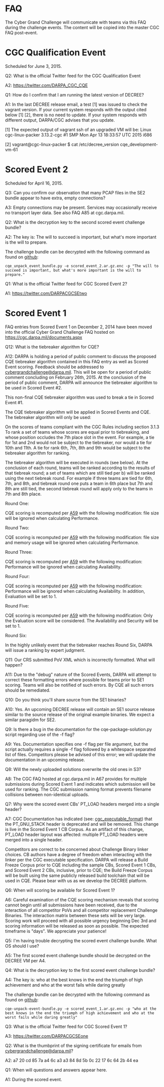 # FAQ

The Cyber Grand Challenge will communicate with teams via this FAQ during the challenge events. The content will be copied into the master CGC FAQ post-event.


# CGC Qualification Event

Scheduled for June 3, 2015.


Q2: What is the official Twitter feed for the CGC Qualification Event

A2: https://twitter.com/DARPA_CGC_CQE


Q1: How do I confirm that I am running the latest version of DECREE?

A1: In the last DECREE release email, a test [1] was issued to check the vagrant version. If your current system responds with the output cited below [1] [2], there is no need to update. If your system responds with different output, DARPA/CGC advises that you update.

[1] The expected output of vagrant ssh of an upgraded VM will be:
Linux cgc-linux-packer 3.13.2-cgc #1 SMP Mon Apr 13 18:33:57 UTC 2015 i686

[2] vagrant@cgc-linux-packer $ cat /etc/decree_version
cqe_development-vm-61


# Scored Event 2

Scheduled for April 16, 2015.

Q3: Can you confirm our observation that many PCAP files in the SE2 bundle appear to have extra, empty connections?

A3: Empty connections may be present. Services may occasionally receive no transport layer data. See also FAQ A85 at cgc.darpa.mil.

Q2: What is the decryption key to the second scored event challenge bundle?

A2: The key is: The will to succeed is important, but what's more important is the will to prepare.

The challenge bundle can be decrypted with the following command as found on [github](https://github.com/CyberGrandChallenge/cgc-release-documentation/tree/master/scripts): 

```
cqe_unpack_event_bundle.py -e scored_event_2.ar.gz.enc -p "The will to succeed is important, but what's more important is the will to prepare."
```

Q1: What is the official Twitter feed for CGC Scored Event 2?

A1: https://twitter.com/DARPACGCSEtwo



# Scored Event 1

FAQ entries from Scored Event 1 on December 2, 2014 have been moved into the official Cyber Grand Challenge FAQ hosted on https://cgc.darpa.mil/documents.aspx

Q12: What is the tiebreaker algorithm for CQE?

A12: DARPA is holding a period of public comment to discuss the proposed CQE tiebreaker algorithm contained in this FAQ entry as well as Scored Event scoring. Feedback should be addressed to cybergrandchallenge@darpa.mil. This will be open for a period of public comment concluding on February 26th, 2015. At the conclusion of the period of public comment, DARPA will announce the tiebreaker algorithm to be used in Scored Event #2.

This non-final CQE tiebreaker algorithm was used to break a tie in Scored Event #1.

The CQE tiebreaker algorithm will be applied in Scored Events and CQE. The tiebreaker algorithm will only be used:

On the scores of teams compliant with the CGC Rules including section 3.1.3
To rank a set of teams whose scores are equal prior to tiebreaking, and whose position occludes the 7th place slot in the event. For example, a tie for 1st and 2nd would not be subject to the tiebreaker, nor would a tie for 10th and 11th. A tie for rank 6th, 7th, 8th and 9th would be subject to the tiebreaker algorithm for ranking.

The tiebreaker algorithm will be executed in rounds (see below). At the conclusion of each round, teams will be ranked according to the results of that tiebreak round; a set of teams which are still tied per b) will be ranked using the next tiebreak round. For example if three teams are tied for 6th, 7th, and 8th, and tiebreak round one puts a team in 6th place but 7th and 8th are still tied, the second tiebreak round will apply only to the teams in 7th and 8th place.

Round One:

CQE scoring is recomputed per [A59](https://cgc.darpa.mil/documents.aspx) with the following modification: file size will be ignored when calculating Performance.

Round Two:

CQE scoring is recomputed per [A59](https://cgc.darpa.mil/documents.aspx) with the following modification: file size and memory usage will be ignored when calculating Performance.

Round Three: 

CQE scoring is recomputed per [A59](https://cgc.darpa.mil/documents.aspx) with the following modification: Performance will be ignored when calculating Availability.

Round Four: 

CQE scoring is recomputed per [A59](https://cgc.darpa.mil/documents.aspx) with the following modification: Performance will be ignored when calculating Availability. In addition, Evaluation will be set to 1.

Round Five:

CQE scoring is recomputed per [A59](https://cgc.darpa.mil/documents.aspx) with the following modification: Only the Evaluation score will be considered. The Availability and Security will be set to 1.

Round Six:

In the highly unlikely event that the tiebreaker reaches Round Six, DARPA will issue a ranking by expert judgment.

Q11: Our CRS submitted PoV XML which is incorrectly formatted. What will happen?

A11: Due to the "debug" nature of the Scored Events, DARPA will attempt to correct these formatting errors where possible for teams prior to SE1 scoring. Teams will also be notified of such errors. By CQE all such errors should be remediated.

Q10: Do you think you'll share source from the SE1 binaries?

A10: Yes. An upcoming DECREE release will contain an SE1 source release similar to the source release of the original example binaries. We expect a similar paragidm for SE2.

Q9: Is there a bug in the documentation for the cqe-package-solution.py script regarding use of the -f flag?

A9: Yes. Documentation specifies one -f flag per file argument, but the script actually requires a single -f flag followed by a whitespace separated list of files. Competitors please be advised of this error; we will update the documentation in an upcoming release.

Q8: Will the newly uploaded solutions overwrite the old ones in S3?

A8: The CGC FAQ hosted at cgc.darpa.mil in A67 provides for multiple submissions during Scored Event 1 and indicates which submission will be used for ranking. The CGC submission naming format prevents filename collisions between non-identical uploads.

Q7: Why were the scored event CBs' PT_LOAD headers merged into a single header?

A7: CGC Documentation has indicated (see: [cgc_executable_format](https://github.com/CyberGrandChallenge/libcgcef/blob/master/cgc_executable_format.md)) that the PT_GNU_STACK header is deprecated and will be removed. This change is live in the Scored Event 1 CB Corpus. As an artifact of this change, PT_LOAD header layout was affected: multiple PT_LOAD headers were merged into a single header.

Competitors are correct to be concerned about Challenge Binary linker choices. CB authors have a degree of freedom when interacting with the linker per the CGC executable specification. DARPA will release a Build Freeze Corpus prior to CQE including the sample CBs, Scored Event 1 CBs, and Scored Event 2 CBs, inclusive, prior to CQE; the Build Freeze Corpus will be built using the same publicly released build toolchain that will be used in CQE. Please bear with us as we develop the DECREE platform.

Q6: When will scoring be available for Scored Event 1?

A6: Careful examination of the CQE scoring mechanism reveals that scoring cannot begin until all submissions have been received, due to the interaction of all competitor PoVs and all competitor replacement Challenge Binaries. The interaction matrix between these sets will be very large. Scoring work will proceed with all possible urgency beginning Dec 3rd and scoring information will be released as soon as possible. The expected timeframe is "days". We appreciate your patience!

Q5: I'm having trouble decrypting the scored event challenge bundle. What OS should I use?

A5: The first scored event challenge bundle should be decrypted on the DECREE VM per A4.

Q4: What is the decryption key to the first scored event challenge bundle?

A4: The key is: who at the best knows in the end the triumph of high achievement and who at the worst fails while daring greatly

The challenge bundle can be decrypted with the following command as found on [github](https://github.com/CyberGrandChallenge/cgc-release-documentation/tree/master/scripts): 
```
cqe-unpack-event-bundle.py -e scored_event_1.ar.gz.enc -p "who at the best knows in the end the triumph of high achievement and who at the worst fails while daring greatly"
```

Q3: What is the official Twitter feed for CGC Scored Event 1?

A3: https://twitter.com/DARPACGCSEone


Q2: What is the thumbprint of the signing certificate for emails from cybergrandchallenge@darpa.mil?

A2: a7 20 cd 85 7a a4 6c a3 a3 84 8d 5b 0c 22 17 6c 64 2b 44 ea


Q1: When will questions and answers appear here.

A1: During the scored event.

